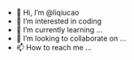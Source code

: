 - 👋 Hi, I’m @liqiucao
- 👀 I’m interested in coding
- 🌱 I’m currently learning ...
- 💞️ I’m looking to collaborate on ...
- 📫 How to reach me ...

<!---
liqiucao/liqiucao is a ✨ special ✨ repository because its `README.md` (this file) appears on your GitHub profile.
You can click the Preview link to take a look at your changes.
--->

